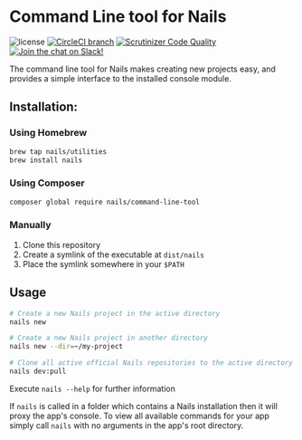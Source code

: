 # Command Line tool for Nails

![license](https://img.shields.io/badge/license-MIT-green.svg)
[![CircleCI branch](https://img.shields.io/circleci/project/github/nails/command-line-tool.svg)](https://circleci.com/gh/nails/command-line-tool)
[![Scrutinizer Code Quality](https://scrutinizer-ci.com/g/nails/command-line-tool/badges/quality-score.png)](https://scrutinizer-ci.com/g/nails/command-line-tool)
[![Join the chat on Slack!](https://now-examples-slackin-rayibnpwqe.now.sh/badge.svg)](https://nails-app.slack.com/shared_invite/MTg1NDcyNjI0ODcxLTE0OTUwMzA1NTYtYTZhZjc5YjExMQ)

The command line tool for Nails makes creating new projects easy, and provides a simple interface to the installed console module.

## Installation:

### Using Homebrew
```bash
brew tap nails/utilities
brew install nails
```

### Using Composer
```bash
composer global require nails/command-line-tool
```

### Manually

1. Clone this repository
2. Create a symlink of the executable at `dist/nails`
3. Place the symlink somewhere in your `$PATH`


## Usage

```bash
# Create a new Nails project in the active directory
nails new 

# Create a new Nails project in another directory
nails new --dir=~/my-project

# Clone all active official Nails repositories to the active directory – this is useful for contributing 
nails dev:pull
```

Execute `nails --help` for further information

If `nails` is called in a folder which contains a Nails installation then it will proxy the app's console. To view all available commands for your app simply call `nails` with no arguments in the app's root directory.
